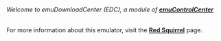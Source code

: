 ###### Welcome to emuDownloadCenter (EDC), a module of [**emuControlCenter**](https://github.com/PhoenixInteractiveNL/emuControlCenter/wiki/)

For more information about this emulator, visit the [**Red Squirrel**](https://github.com/PhoenixInteractiveNL/emuDownloadCenter/wiki/Emulator-redsquirrel#menu) page.
